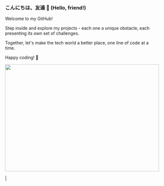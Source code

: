 ### こんにちは、友達 👋 (Hello, friend!)
Welcome to my GitHub!

Step inside and explore my projects - each one a unique obstacle, each presenting its own set of challenges. 

Together, let's make the tech world a better place, one line of code at a time.

Happy coding! 🚀

<p align="center">
  <img width="100%" height="350" src="https://github.com/g-tapia/g-tapia/assets/78235399/8d080c4f-1a27-4807-b0ec-c0619173c43d">
</p> |

<!--
**g-tapia/g-tapia** is a ✨ _special_ ✨ repository because its `README.md` (this file) appears on your GitHub profile.
